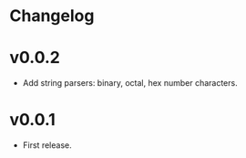 # Changelog

# v0.0.2
* Add string parsers: binary, octal, hex number characters.

# v0.0.1
* First release.

